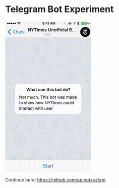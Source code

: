 # Telegram Bot Experiment

<img src="https://raw.githubusercontent.com/chuhlomin/telegram-bot-experiment/master/doc/showcase.gif" alt="Showcase" width="272" height="480">

Continue here: https://github.com/apibotxyz/api

